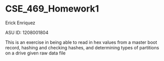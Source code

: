 # CSE_469_Homework1


Erick Enriquez

ASU ID: 1208001804

This is an exercise in being able to read in hex values from a master boot record, hashing and checking hashes, and determining types of partitions on a drive given raw data file  